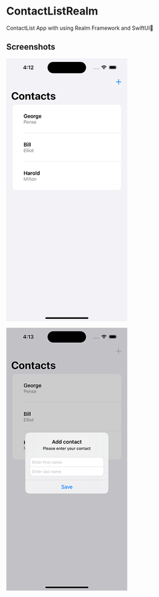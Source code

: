 # ContactListRealm
ContactList  App with using Realm Framework and SwiftUI🧾

## Screenshots
![Screenshot1](https://github.com/val-po/ContactListRealm/blob/main/ContactListRealm/Screenshots/Screenshot1.png)

![Scrennshot1](https://github.com/val-po/ContactListRealm/blob/main/ContactListRealm/Screenshots/Screenshot2.png)
